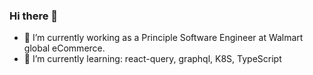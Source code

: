 ### Hi there 👋

- 🔭  I’m currently working as a Principle Software Engineer at Walmart global eCommerce.
- 🌱  I’m currently learning: react-query, graphql, K8S, TypeScript

<!--
**niki4810/niki4810** is a ✨ _special_ ✨ repository because its `README.md` (this file) appears on your GitHub profile.

Here are some ideas to get you started:

- 🔭 I’m currently working on ...
- 🌱 I’m currently learning ...
- 👯 I’m looking to collaborate on ...
- 🤔 I’m looking for help with ...
- 💬 Ask me about ...
- 📫 How to reach me: ...
- 😄 Pronouns: ...
- ⚡ Fun fact: ...
-->
